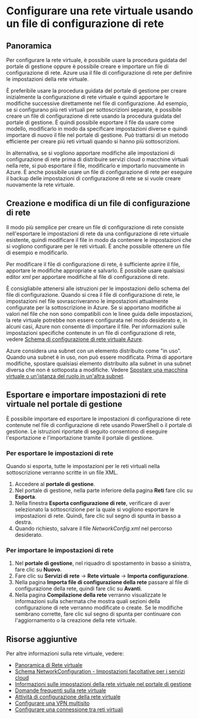 <properties 
	pageTitle="Configurare una rete virtuale usando un file di configurazione di rete" 
	description="Istruzioni per esportare e importare un file di configurazione di rete nel portale di gestione di Azure per creare o modificare reti virtuali. " 
	services="virtual-network" 
	documentationCenter="" 
	authors="cherylmc" 
	manager="adinah" 
	editor="tysonn"/>

<tags
	ms.service="virtual-network"
	ms.devlang="na"
	ms.topic="article"
	ms.tgt_pltfrm="na"
	ms.workload="infrastructure-services" 
	ms.date="02/18/2015"
	ms.author="cherylmc"/>

# Configurare una rete virtuale usando un file di configurazione di rete

## Panoramica

Per configurare la rete virtuale, è possibile usare la procedura guidata del portale di gestione oppure è possibile creare e importare un file di configurazione di rete. Azure usa il file di configurazione di rete per definire le impostazioni della rete virtuale. 

È preferibile usare la procedura guidata del portale di gestione per creare inizialmente la configurazione di rete virtuale e quindi apportare le modifiche successive direttamente nel file di configurazione. Ad esempio, se si configurano più reti virtuali per sottoscrizioni separate, è possibile creare un file di configurazione di rete usando la procedura guidata del portale di gestione. È quindi possibile esportare il file da usare come modello, modificarlo in modo da specificare impostazioni diverse e quindi importare di nuovo il file nel portale di gestione. Può trattarsi di un metodo efficiente per creare più reti virtuali quando si hanno più sottoscrizioni. 

In alternativa, se si vogliono apportare modifiche alle impostazioni di configurazione di rete prima di distribuire servizi cloud o macchine virtuali nella rete, si può esportare il file, modificarlo e importarlo nuovamente in Azure. È anche possibile usare un file di configurazione di rete per eseguire il backup delle impostazioni di configurazione di rete se si vuole creare nuovamente la rete virtuale.

## Creazione e modifica di un file di configurazione di rete 
Il modo più semplice per creare un file di configurazione di rete consiste nell'esportare le impostazioni di rete da una configurazione di rete virtuale esistente, quindi modificare il file in modo da contenere le impostazioni che si vogliono configurare per le reti virtuali. È anche possibile ottenere un file di esempio e modificarlo.

Per modificare il file di configurazione di rete, è sufficiente aprire il file, apportare le modifiche appropriate e salvarlo. È possibile usare qualsiasi editor  *xml* per apportare modifiche al file di configurazione di rete. 

È consigliabile attenersi alle istruzioni per le impostazioni dello schema del file di configurazione. Quando si crea il file di configurazione di rete, le impostazioni nel file sovrascriveranno le impostazioni attualmente configurate per la sottoscrizione in Azure. Se si apportano modifiche ai valori nel file che non sono compatibili con le linee guida delle impostazioni, la rete virtuale potrebbe non essere configurata nel modo desiderato e, in alcuni casi, Azure non consente di importare il file. Per informazioni sulle impostazioni specifiche contenute in un file di configurazione di rete, vedere [Schema di configurazione di rete virtuale Azure](https://msdn.microsoft.com/library/azure/jj157100.aspx). 

Azure considera una subnet con un elemento distribuito come "in uso". Quando una subnet è in uso, non può essere modificata. Prima di apportare modifiche, spostare qualsiasi elemento distribuito alla subnet in una subnet diversa che non è sottoposta a modifiche.   Vedere [Spostare una macchina virtuale o un'istanza del ruolo in un'altra subnet](https://msdn.microsoft.com/it-it/library/azure/dn643636.aspx).



## Esportare e importare impostazioni di rete virtuale nel portale di gestione  
È possibile importare ed esportare le impostazioni di configurazione di rete contenute nel file di configurazione di rete usando PowerShell o il portale di gestione. Le istruzioni riportate di seguito consentono di eseguire l'esportazione e l'importazione tramite il portale di gestione. 

### Per esportare le impostazioni di rete
Quando si esporta, tutte le impostazioni per le reti virtuali nella sottoscrizione verranno scritte in un file XML. 

1. Accedere al **portale di gestione**.
2. Nel portale di gestione, nella parte inferiore della pagina **Reti** fare clic su **Esporta**. 
3. Nella finestra **Esporta configurazione di rete**, verificare di aver selezionato la sottoscrizione per la quale si vogliono esportare le impostazioni di rete. Quindi, fare clic sul segno di spunta in basso a destra. 
4. Quando richiesto, salvare il file  *NetworkConfig.xml* nel percorso desiderato.
### Per importare le impostazioni di rete


1. Nel **portale di gestione**, nel riquadro di spostamento in basso a sinistra, fare clic su **Nuovo**.
2. Fare clic su **Servizi di rete** -> **Rete virtuale** -> **Importa configurazione**.
3. Nella pagina **Importa file di configurazione della rete** passare al file di configurazione della rete, quindi fare clic su **Avanti**.
4. Nella pagina **Compilazione della rete** verranno visualizzate le informazioni sulla schermata che mostra quali sezioni della configurazione di rete verranno modificate o create. Se le modifiche sembrano corrette, fare clic sul segno di spunta per continuare con l'aggiornamento o la creazione della rete virtuale. 


## Risorse aggiuntive
Per altre informazioni sulla rete virtuale, vedere:

-  [Panoramica di Rete virtuale](http://msdn.microsoft.com/library/windowsazure/jj156007.aspx)
-  [Schema NetworkConfiguration - Impostazioni facoltative per i servizi cloud](https://msdn.microsoft.com/library/azure/jj156091.aspx)
-  [Informazioni sulle impostazioni della rete virtuale nel portale di gestione](https://msdn.microsoft.com/library/azure/jj156074.aspx)
-  [Domande frequenti sulla rete virtuale](https://msdn.microsoft.com/library/azure/dn133803.aspx)
-  [Attività di configurazione della rete virtuale](https://msdn.microsoft.com/library/azure/jj156206.aspx)
-  [Configurare una VPN multisito](https://msdn.microsoft.com/library/azure/dn690124.aspx)
-  [Configurare una connessione tra reti virtuali](https://msdn.microsoft.com/library/azure/dn690122.aspx)




<!--HONumber=45--> 
